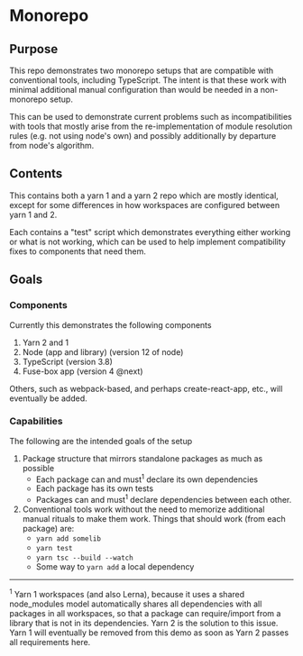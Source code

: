 # Monorepo
## Purpose
This repo demonstrates two monorepo setups that are compatible with conventional tools, including TypeScript.  The intent is that these work with minimal additional manual configuration than would be needed in a non-monorepo setup.

This can be used to demonstrate current problems such as incompatibilities with tools that mostly arise from the re-implementation of module resolution rules (e.g. not using node's own) and possibly additionally by departure from node's algorithm.

## Contents
This contains both a yarn 1 and a yarn 2 repo which are mostly identical, except for some differences in how workspaces are configured between yarn 1 and 2.

Each contains a "test" script which demonstrates everything either working or what is not working, which can be used to help implement compatibility fixes to components that need them.

## Goals
### Components
Currently this demonstrates the following components
1. Yarn 2 and 1
2. Node (app and library) (version 12 of node)
3. TypeScript (version 3.8)
4. Fuse-box app (version 4 @next)

Others, such as webpack-based, and perhaps create-react-app, etc., will eventually be added.

### Capabilities
The following are the intended goals of the setup
1. Package structure that mirrors standalone packages as much as possible
	* Each package can and must<sup>1</sup> declare its own dependencies
	* Each package has its own tests
	* Packages can and must<sup>1</sup> declare dependencies between each other.
2. Conventional tools work without the need to memorize additional manual rituals to make them work.  Things that should work (from each package) are:
	* `yarn add somelib`
	* `yarn test`
	* `yarn tsc --build --watch`
	* Some way to `yarn add` a local dependency




___
<sup>1</sup> Yarn 1 workspaces (and also Lerna), because it uses a shared node_modules model automatically shares all dependencies with all packages in all workspaces, so that a package can require/import from a library that is not in its dependencies.  Yarn 2 is the solution to this issue.  Yarn 1 will eventually be removed from this demo as soon as Yarn 2 passes all requirements here.
